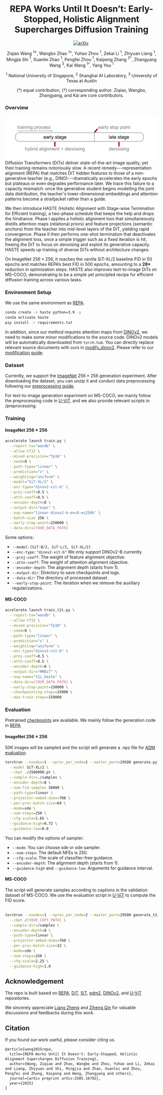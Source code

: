 <h1 align="center"> REPA Works Until It Doesn’t: Early-Stopped, Holistic Alignment Supercharges Diffusion Training
</h1>

<div align="center">

[![arXiv](https://img.shields.io/badge/arXiv%20paper-2505.16792-b31b1b.svg)](https://arxiv.org/abs/2505.16792)&nbsp;

Ziqiao Wang $^{1*}$, Wangbo Zhao $^{1*}$, Yuhao Zhou $^{1}$, Zekai Li $^{1}$, Zhiyuan Liang $^{1}$, Mingjia Shi $^{1}$, Xuanlei Zhao $^{1}$,
 Pengfei Zhou $^{1}$, Kaipeng Zhang $^{2\dagger}$, Zhangyang Wang $^{3}$, Kai Wang $^{1\dagger}$, Yang You $^{1}$

$^{1}$ National University of Singapore, $^{2}$ Shanghai AI Laboratory, $^{3}$ University of Texas at Austin

(\*) equal contribution, ($\dagger$) corresponding author. Ziqiao, Wangbo, Zhangyang, and Kai are core contributors.


</div>




### Overview 
![Pipeline Overview](assets/pipeline.png)
Diffusion Transformers (DiTs) deliver state-of-the-art image quality, yet their training remains notoriously slow. A recent remedy---representation alignment (REPA) that matches DiT hidden features to those of a non-generative teacher (e.g., DINO)---dramatically accelerates the early epochs but plateaus or even degrades performance later.   We trace this failure to a capacity mismatch: once the generative student begins modelling the joint data distribution, the teacher's lower-dimensional embeddings and attention patterns become a straitjacket rather than a guide. 

We then introduce HASTE (Holistic Alignment with Stage-wise Termination for Efficient training), a two-phase schedule that keeps the help and drops the hindrance. Phase I applies a holistic alignment loss that simultaneously distills attention maps (relational priors) and feature projections (semantic anchors) from the teacher into mid-level layers of the DiT, yielding rapid convergence. Phase II then performs one-shot termination that deactivates the alignment loss, once a simple trigger such as a fixed iteration is hit, freeing the DiT to focus on denoising and exploit its generative capacity. HASTE speeds up training of diverse DiTs without architecture changes.  

On ImageNet $256{\times}256$, it reaches the vanilla SiT-XL/2 baseline FID in 50 epochs and matches REPA’s best FID in 500 epochs, amounting to a $\boldsymbol{28\times}$ reduction in optimization steps. HASTE also improves text-to-image DiTs on MS-COCO, demonstrating to be a simple yet principled recipe for efficient diffusion training across various tasks.



### Environment Setup
We use the same environment as [REPA](https://github.com/sihyun-yu/REPA).

```bash
conda create -n haste python=3.9 -y
conda activate haste
pip install -r requirements.txt
```

In addition, since our method requires attention maps from [DINOv2](https://github.com/facebookresearch/dinov2), we need to make some minor modifications to the source code. DINOv2 models will be automatically downloaded from `torch.hub`. You can directly replace relevant source documents with ours in [modify_dinov2](./modify_dinov2). Please refer to our [modification guide](modify_dinov2/README.md).
### Dataset

Currently, we support the [ImageNet](https://www.kaggle.com/competitions/imagenet-object-localization-challenge/data) $256\times256$ generation experiment. After downloading the dataset, you can unzip it and conduct data preprocessing following our [preprocessing guide](preprocessing/README.md).

For text-to-image generation experiment on MS-COCO, we mainly follow the preprocessing code in [U-ViT](https://github.com/baofff/U-ViT/tree/main/scripts), and we also provide relevant scripts in /preprocessing.

### Training
#### ImageNet $256\times256$
```bash
accelerate launch train.py \
  --report-to="wandb" \
  --allow-tf32 \
  --mixed-precision="fp16" \
  --seed=0 \
  --path-type="linear" \
  --prediction="v" \
  --weighting="uniform" \
  --model="SiT-XL/2" \
  --enc-type="dinov2-vit-b" \
  --proj-coeff=0.5 \
  --attn-coeff=0.5 \
  --encoder-depth=8 \
  --output-dir="exps" \
  --exp-name="linear-dinov2-b-enc8-es250k" \
  --batch-size 256 \
  --early-stop-point=250000 \
  --data-dir=[YOUR_DATA_PATH]
```

Some options:

- `--model`: `[SiT-B/2, SiT-L/2, SiT-XL/2]` 
- `--enc-type`: `"dinov2-vit-b"` We only support DINOv2-B currently.
- `--proj-coeff`: The weight of feature alignment objective.
- `--attn-coeff`: The weight of attention alignment objective.
- `--encoder-depth`: The alignment depth (starts from 1).
- `--output-dir`: Directory to save checkpoints and logs.
- `--data-dir`: The directory of processed dataset.
- `--early-stop-point`: The iteration when we remove the auxiliary regularizations.

#### MS-COCO

```bash
accelerate launch train_t2i.py \
  --report-to="wandb" \
  --allow-tf32 \
  --mixed-precision="fp16" \
  --seed=0 \
  --path-type="linear" \
  --prediction="v" \
  --weighting="uniform" \
  --enc-type="dinov2-vit-b" \
  --proj-coeff=0.5 \
  --attn-coeff=0.5 \
  --encoder-depth=8 \
  --output-dir="MMDiT" \
  --exp-name="t2i_haste" \
  --data-dir=[YOUR_DATA_PATH] \
  --early-stop-point=150000 \
  --checkpointing-steps=25000 \
  --max-train-steps=150000
```


### Evaluation
Pretrained [checkpoints](https://drive.google.com/drive/folders/1NcPYuxSlMChl2kqxKcj8Hf85rlCM-63J?usp=drive_link) are available.
We mainly follow the generation code in [REPA](https://github.com/sihyun-yu/REPA).
#### ImageNet $256\times256$
50K images will be sampled and the script will generate a .npz file for [ADM evaluation](https://github.com/openai/guided-diffusion/tree/main/evaluations).

```bash
torchrun --nnodes=1 --nproc_per_node=2 --master_port=29500 generate.py \
  --model SiT-XL/2 \
  --ckpt ./2500000.pt \
  --sample-dir=./samples \
  --encoder-depth=8 \
  --num-fid-samples 50000 \
  --path-type=linear \
  --projector-embed-dims=768 \
  --per-proc-batch-size=64 \
  --mode=sde \
  --num-steps=250 \
  --cfg-scale=1.65 \
  --guidance-high=0.72 \
  --guidance-low=0.0
```
You can modify the options of sampler:
- `--mode`: You can choose sde or ode sampler.
- `--num-steps`: The default NFEs is 250.
- `--cfg-scale`: The scale of classifier-free guidance.
- `--encoder-depth`: The alignment depth (starts from 1).
- `--guidance-high` and `--guidance-low`: Arguments for guidance interval.

#### MS-COCO

The script will generate samples according to captions in the validation dataset of MS-COCO.
We use the evaluation script in [U-ViT](https://github.com/baofff/U-ViT/tree/main/scripts) to compute the FID score.

```bash

torchrun --nnodes=1 --nproc_per_node=2 --master_port=29500 generate_t2i.py \
  --ckpt /[YOUR_CKPT_PATH] \
  --sample-dir=/samples \
  --encoder-depth=8 \
  --path-type=linear \
  --projector-embed-dims=768 \
  --per-proc-batch-size=32 \
  --mode=sde \
  --num-steps=250 \
  --cfg-scale=2.25 \
  --guidance-high=1.0 
```
## Acknowledgement

The repo is built based on [REPA](https://github.com/sihyun-yu/REPA), [DiT](https://github.com/facebookresearch/DiT), [SiT](https://github.com/willisma/SiT), [edm2](https://github.com/NVlabs/edm2), [DINOv2](https://github.com/facebookresearch/dinov2), and [U-ViT](https://github.com/baofff/U-ViT) repositories.

We sincerely appreciate [Liang Zheng](https://zheng-lab-anu.github.io/) and [Ziheng Qin](https://henryqin1997.github.io/ziheng_qin/) for valuable discussions and feedbacks during this work.  

## Citation

If you found our work useful, please consider citing us.
```
@article{wang2025repa,
  title={REPA Works Until It Doesn't: Early-Stopped, Holistic Alignment Supercharges Diffusion Training},
  author={Wang, Ziqiao and Zhao, Wangbo and Zhou, Yuhao and Li, Zekai and Liang, Zhiyuan and Shi, Mingjia and Zhao, Xuanlei and Zhou, Pengfei and Zhang, Kaipeng and Wang, Zhangyang and others},
  journal={arXiv preprint arXiv:2505.16792},
  year={2025}
}
```
